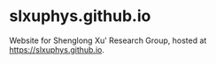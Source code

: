 # slxuphys.github.io
Website for Shenglong Xu' Research Group, hosted at https://slxuphys.github.io.
